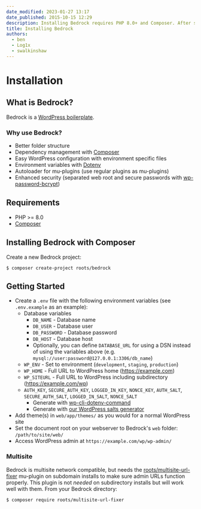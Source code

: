 ```yaml
---
date_modified: 2023-01-27 13:17
date_published: 2015-10-15 12:29
description: Installing Bedrock requires PHP 8.0+ and Composer. After setting environment variables and the document root you can access your WordPress installation.
title: Installing Bedrock
authors:
  - ben
  - Log1x
  - swalkinshaw
---
```


# Installation

## What is Bedrock?

Bedrock is a [WordPress boilerplate](https://roots.io/bedrock/).

### Why use Bedrock?

- Better folder structure
- Dependency management with [Composer](https://getcomposer.org)
- Easy WordPress configuration with environment specific files
- Environment variables with [Dotenv](https://github.com/vlucas/phpdotenv)
- Autoloader for mu-plugins (use regular plugins as mu-plugins)
- Enhanced security (separated web root and secure passwords with [wp-password-bcrypt](https://github.com/roots/wp-password-bcrypt))

## Requirements

- PHP >= 8.0
- [Composer](https://getcomposer.org/doc/00-intro.md#installation-linux-unix-macos)

## Installing Bedrock with Composer

Create a new Bedrock project:

```shell
$ composer create-project roots/bedrock
```

## Getting Started

- Create a `.env` file with the following environment variables (see `.env.example` as an example):
  - Database variables
    - `DB_NAME` - Database name
    - `DB_USER` - Database user
    - `DB_PASSWORD` - Database password
    - `DB_HOST` - Database host
    - Optionally, you can define `DATABASE_URL` for using a DSN instead of using the variables above (e.g. `mysql://user:password@127.0.0.1:3306/db_name`)
  - `WP_ENV` - Set to environment (`development`, `staging`, `production`)
  - `WP_HOME` - Full URL to WordPress home (https://example.com)
  - `WP_SITEURL` - Full URL to WordPress including subdirectory (https://example.com/wp)
  - `AUTH_KEY`, `SECURE_AUTH_KEY`, `LOGGED_IN_KEY`, `NONCE_KEY`, `AUTH_SALT`, `SECURE_AUTH_SALT`, `LOGGED_IN_SALT`, `NONCE_SALT`
    - Generate with [wp-cli-dotenv-command](https://github.com/aaemnnosttv/wp-cli-dotenv-command)
    - Generate with [our WordPress salts generator](https://roots.io/salts.html)
- Add theme(s) in `web/app/themes/` as you would for a normal WordPress site
- Set the document root on your webserver to Bedrock's `web` folder: `/path/to/site/web/`
- Access WordPress admin at `https://example.com/wp/wp-admin/`

### Multisite

Bedrock is multisite network compatible, but needs the [roots/multisite-url-fixer](https://github.com/roots/multisite-url-fixer) mu-plugin on subdomain installs to make sure admin URLs function properly. This plugin is not _needed_ on subdirectory installs but will work well with them. From your Bedrock directory:

```shell
$ composer require roots/multisite-url-fixer
```
